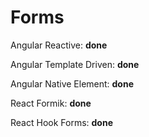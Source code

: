 # Forms

Angular Reactive: **done**

Angular Template Driven: **done**

Angular Native Element: **done**

React Formik: **done**

React Hook Forms: **done**
